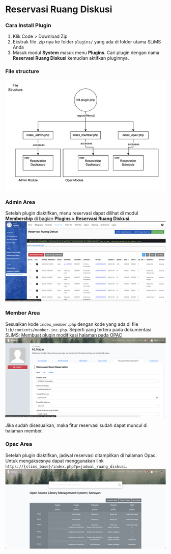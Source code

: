 # Reservasi Ruang Diskusi

### Cara Install Plugin
1. Klik Code > Download Zip
2. Ekstrak file .zip nya ke folder `plugins/` yang ada di folder utama SLiMS Anda
3. Masuk modul **System** masuk menu **Plugins**. Cari plugin dengan nama **Reservasi Ruang Diskusi** kemudian aktifkan pluginnya.

### File structure
![File Structure](docs/file_structure.png)

### Admin Area
Setelah plugin diaktifkan, menu reservasi dapat dilihat di modul **Membership** di bagian **Plugins > Reservasi Ruang Diskusi**.
![Admin Area](docs/admin_area.png)

### Member Area
Sesuaikan kode `index_member.php` dengan kode yang ada di file `lib/contents/member.inc.php`.
Seperti yang tertera pada dokumentasi SLiMS: [Membuat plugin modifikasi halaman pada OPAC](https://slims.web.id/docs/development-guide/Plugin/Membuat-plugin-modifikasi-halaman-pada-OPAC)
![Member Area](docs/member_area.png)

Jika sudah disesuaikan, maka fitur reservasi sudah dapat muncul di halaman member.

### Opac Area
Setelah plugin diaktifkan, jadwal reservasi ditampilkan di halaman Opac. Untuk mengaksesnya dapat menggunakan link `https://{slims_base}/index.php?p=jadwal_ruang_diskusi`.
![Opac Area](docs/opac_area.png)